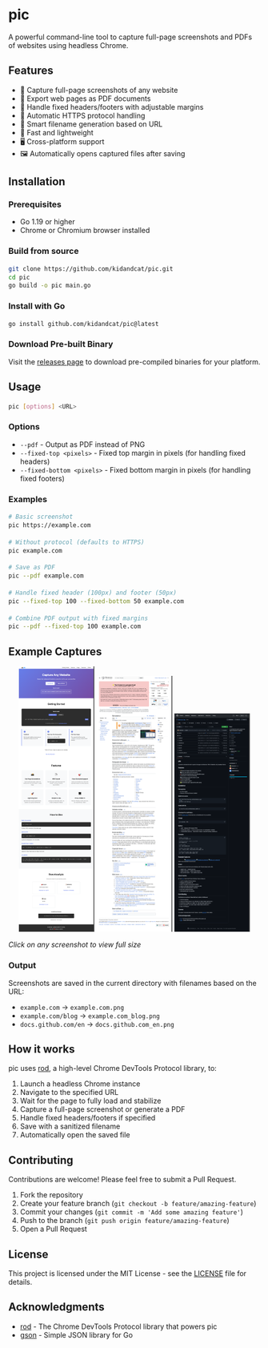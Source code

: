 # pic

A powerful command-line tool to capture full-page screenshots and PDFs of websites using headless Chrome.

## Features

- 📸 Capture full-page screenshots of any website
- 📄 Export web pages as PDF documents
- 🎯 Handle fixed headers/footers with adjustable margins
- 🔗 Automatic HTTPS protocol handling
- 📁 Smart filename generation based on URL
- 🚀 Fast and lightweight
- 🖥️ Cross-platform support
- 🖼️ Automatically opens captured files after saving

## Installation

### Prerequisites

- Go 1.19 or higher
- Chrome or Chromium browser installed

### Build from source

```bash
git clone https://github.com/kidandcat/pic.git
cd pic
go build -o pic main.go
```

### Install with Go

```bash
go install github.com/kidandcat/pic@latest
```

### Download Pre-built Binary

Visit the [releases page](https://github.com/kidandcat/pic/releases) to download pre-compiled binaries for your platform.

## Usage

```bash
pic [options] <URL>
```

### Options

- `--pdf` - Output as PDF instead of PNG
- `--fixed-top <pixels>` - Fixed top margin in pixels (for handling fixed headers)
- `--fixed-bottom <pixels>` - Fixed bottom margin in pixels (for handling fixed footers)

### Examples

```bash
# Basic screenshot
pic https://example.com

# Without protocol (defaults to HTTPS)
pic example.com

# Save as PDF
pic --pdf example.com

# Handle fixed header (100px) and footer (50px)
pic --fixed-top 100 --fixed-bottom 50 example.com

# Combine PDF output with fixed margins
pic --pdf --fixed-top 100 example.com
```

## Example Captures

<div align="center">
  <a href="docs/screenshots/website.png"><img src="docs/screenshots/website.png" width="30%" alt="Example.com screenshot"></a>
  <a href="docs/screenshots/en.wikipedia.org_wiki_Screenshot.png"><img src="docs/screenshots/en.wikipedia.org_wiki_Screenshot.png" width="30%" alt="Wikipedia.org screenshot"></a>
  <a href="docs/screenshots/github.com_kidandcat_pic.png"><img src="docs/screenshots/github.com_kidandcat_pic.png" width="30%" alt="GitHub.com screenshot"></a>
</div>

*Click on any screenshot to view full size*

### Output

Screenshots are saved in the current directory with filenames based on the URL:
- `example.com` → `example.com.png`
- `example.com/blog` → `example.com_blog.png`
- `docs.github.com/en` → `docs.github.com_en.png`

## How it works

pic uses [rod](https://github.com/go-rod/rod), a high-level Chrome DevTools Protocol library, to:
1. Launch a headless Chrome instance
2. Navigate to the specified URL
3. Wait for the page to fully load and stabilize
4. Capture a full-page screenshot or generate a PDF
5. Handle fixed headers/footers if specified
6. Save with a sanitized filename
7. Automatically open the saved file

## Contributing

Contributions are welcome! Please feel free to submit a Pull Request.

1. Fork the repository
2. Create your feature branch (`git checkout -b feature/amazing-feature`)
3. Commit your changes (`git commit -m 'Add some amazing feature'`)
4. Push to the branch (`git push origin feature/amazing-feature`)
5. Open a Pull Request

## License

This project is licensed under the MIT License - see the [LICENSE](LICENSE) file for details.

## Acknowledgments

- [rod](https://github.com/go-rod/rod) - The Chrome DevTools Protocol library that powers pic
- [gson](https://github.com/ysmood/gson) - Simple JSON library for Go
